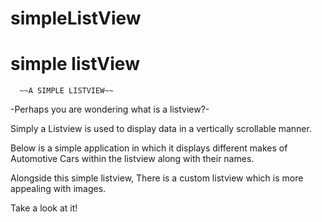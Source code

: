 # simpleListView


# simple listView

      ~~A SIMPLE LISTVIEW~~
      
 -Perhaps you are wondering what is a listview?-
 
Simply a Listview is used to display data in a vertically scrollable manner.

Below is a simple application in which it displays different makes of Automotive Cars within the listview along with their names.

Alongside this simple listview, There is a custom listview which is more appealing with images.

Take a look at it!
